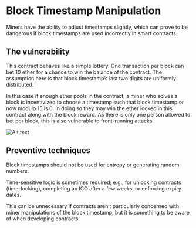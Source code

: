 # Block Timestamp Manipulation

Miners have the ability to adjust timestamps slightly, which can prove to be dangerous if block timestamps are used incorrectly in smart contracts.

## The vulnerability

This contract behaves like a simple lottery. One transaction per block can bet 10 ether for a chance to win the balance of the contract. The assumption here is that block.timestamp’s last two digits are uniformly distributed.

In this case if enough ether pools in the contract, a miner who solves a block is incentivized to choose a timestamp such that block.timestamp or now modulo 15 is 0. In doing so they may win the ether locked in this contract along with the block reward. As there is only one person allowed to bet per block, this is also vulnerable to front-running attacks.

![Alt text](<../Common Attack Vectors/image/Block.timestamp/block.timestamp.png>)

## Preventive techniques

Block timestamps should not be used for entropy or generating random numbers.

Time-sensitive logic is sometimes required; e.g., for unlocking contracts (time-locking), completing an ICO after a few weeks, or enforcing expiry dates.

This can be unnecessary if contracts aren’t particularly concerned with miner manipulations of the block timestamp, but it is something to be aware of when developing contracts.
